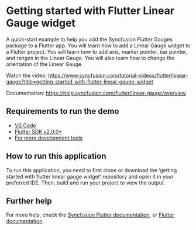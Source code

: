 # Getting started with Flutter Linear Gauge widget
A quick-start example to help you add the Syncfusion Flutter Gauges package to a Flutter app. You will learn how to add a Linear Gauge widget to a Flutter project. You will learn how to add axis, marker pointer, bar pointer, and ranges in the Linear Gauge. You will also learn how to change the orientation of the Linear Gauge.

Watch the video: https://www.syncfusion.com/tutorial-videos/flutter/linear-gauge?title=getting-started-with-flutter-linear-gauge-widget

Documentation: https://help.syncfusion.com/flutter/linear-gauge/overview

## Requirements to run the demo
* [VS Code](https://code.visualstudio.com/download)
* [Flutter SDK v2.0.0+](https://flutter.dev/docs/development/tools/sdk/overview)
* [For more development tools](https://flutter.dev/docs/development/tools/devtools/overview)

## How to run this application
To run this application, you need to first clone or download the ‘getting started with flutter linear gauge widget’ repository and open it in your preferred IDE. Then, build and run your project to view the output.

## Further help
For more help, check the [Syncfusion Flutter documentation](https://help.syncfusion.com/flutter/introduction/overview), or
 [Flutter documentation](https://flutter.dev/docs/get-started/install).
